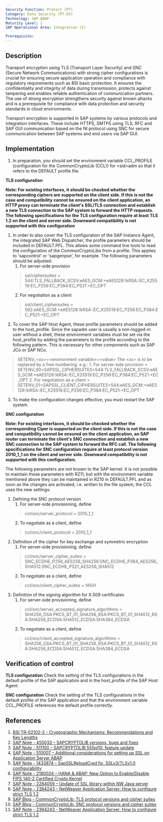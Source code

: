 ```yaml
---
Security Function: Protect (PT)
Category: Data Security (PT.DS)
Technology: SAP ABAP
Maturity Level: 1
SAP Operational Area: Integration (I)

Prerequisite: 
---
```


## Description

Transport encryption using TLS (Transport Layer Security) and SNC (Secure Network Communications) with strong cipher configurations is crucial for ensuring secure application operation and compliance with regulatory requirements such as BSI basic protection. It ensures the confidentiality and integrity of data during transmission, protects against tampering and enables reliable authentication of communication partners. The use of strong encryption strengthens security against known attacks and is a prerequisite for compliance with data protection and security standards in cloud environments.

Transport encryption is supported in SAP systems by various protocols and integration interfaces. These include HTTPS, SMTPS using TLS, RFC and SAP GUI communication based on the NI protocol using SNC for secure communication between SAP systems and end users via SAP GUI.

## Implementation

1. In preparation, you should set the environment variable CCL_PROFILE (configuration for the CommonCryptoLib (CCL)) for \<sid\>adm so that it refers to the DEFAULT profile file.

**TLS configuration**

**Note: For existing interfaces, it should be checked whether the corresponding ciphers are supported on the client side. If this is not the case and compatibility cannot be ensured on the client application, an HTTP proxy can terminate the client's SSL/TLS connection and establish a new TLS connection to the SAP system to forward the HTTP requests. The following specifications for the TLS configuration require at least TLS 1.2 on the client and server side. Downward compatibility is not supported with this configuration**


1. In order to also cover the TLS configuration of the SAP Instance Agent, the integrated SAP Web Dispatcher, the profile parameters should be included in DEFAULT.PFL. This allows some command line tools to read the configuration of the CommonCryptoLibs from a profile. This applies to 'sapcontrol' or 'sapgenpse', for example. The following parameters should be adjusted:
    1. For server-side provision
    > ssl/ciphersuites = 544:TLS_FALLBACK_SCSV:eAES_GCM:+eAES128:!kRSA::EC_X25519:EC_P256:EC_P384:EC_P521:+EC_OPT
    2. For negotiation as a client
    > ssl/client_ciphersuites = 562:eAES_GCM:+eAES128:!kRSA::EC_X25519:EC_P256:EC_P384:EC_P521:+EC_OPT
2. To cover the SAP Host Agent, these profile parameters should be added to the host_profile. Since the sapadm user is usually a non-logged-in user without a shell, these environment variables must be set via the host_profile by adding the parameters to the profile according to the following pattern. This is necessary for other components such as SAP JCo or SAP NCo.
> SETENV_\<xx\>=\<environment variable\>=\<value\> 
The \<xx\> is to be replaced by a free numbering. e.g.: 
    1. For server-side provision
    > SETENV_00=SAPSSL_CIPHERSUITES=544:TLS_FALLBACK_SCSV:eAES_GCM:+eAES128:!kRSA::EC_X25519:EC_P256:EC_P384:EC_P521:+EC_OPT
    2. For negotiation as a client
    > SETENV_01=SAPSSL_CLIENT_CIPHERSUITES=544:eAES_GCM:+eAES128:!kRSA::EC_X25519:EC_P256:EC_P384:EC_P521:+EC_OPT
3. To make the configuration changes effective, you must restart the SAP system.

**SNC configuration**

**Note: For existing interfaces, it should be checked whether the corresponding Ciper is supported on the client side. If this is not the case and compatibility cannot be ensured on the client application, an SAP router can terminate the client's SNC connection and establish a new SNC connection to the SAP system to forward the RFC call. The following specifications for SNC configuration require at least protocol version 2010_1_1 on the client and server side. Downward compatibility is not supported with this configuration.**

The following parameters are not known to the SAP kernel. It is not possible to maintain these parameters with RZ11, but with the environment variable mentioned above they can be maintained in RZ10 in DEFAULT.PFL and as soon as the changes are activated, i.e. written to the file system, the CCL uses the new settings.

1. Defining the SNC protocol version
    1. For server-side provisioning, define
    > ccl/snc/server_protocol = 2010_1_1
    2. To negotiate as a client, define
    > ccl/snc/client_protocol = 2010_1_1
2. Definition of the cipher for key exchange and symmetric encryption
    1. For server-side provisioning, define
    > ccl/snc/server_cipher_suites = SNC_ECDHE_P256_AES256_SHA256:SNC_ECDHE_P384_AES256_SHA512:SNC_ECDHE_P521_AES256_SHA512
    2. To negotiate as a client, define
    > ccl/snc/client_cipher_suites = HIGH
3. Definition of the signing algorithm for X.509 certificates
    1. For server-side provisioning, define
    > ccl/snc/server_accepted_signature_algorithms = SHA256_DSA:PKCS_BT_01_SHA256_RSA:PKCS_BT_01_SHA512_RSA:SHA256_ECDSA:SHA512_ECDSA:SHA384_ECDSA
    2. To negotiate as a client, define
    > ccl/snc/client_accepted_signature_algorithms = SHA256_DSA:PKCS_BT_01_SHA256_RSA:PKCS_BT_01_SHA512_RSA:SHA256_ECDSA:SHA512_ECDSA:SHA384_ECDSA

## Verification of control

**TLS configuration**
Check the setting of the TLS configurations in the default profile of the SAP application and in the host_profile of the SAP Host Agent.

**SNC configuration**
Check the setting of the TLS configurations in the default profile of the SAP application and that the environment variable CCL_PROFILE references the default profile correctly.


## References

1. [BSI TR-02102-2 - Cryptographic Mechanisms: Recommendations and Key Lengths](https://www.bsi.bund.de/SharedDocs/Downloads/EN/BSI/Publications/TechGuidelines/TG02102/BSI-TR-02102-1.html)
2. [SAP Note - 455033 – SAPCRYPTOLIB versions, bugs and fixes](https://launchpad.support.sap.com/#/notes/455033)
3. [SAP Note - 511150 – SAPCRYPTOLIB 555pl10: feature update](https://launchpad.support.sap.com/#/notes/0000511150)
4. [SAP Note - 510007 – Additional considerations for setting up SSL on Application Server ABAP](https://launchpad.support.sap.com/#/notes/510007)
5. [SAP Note - 1433874 – SapSSLReloadCred fix, SSLv3/TLSv1.0 configurability](https://launchpad.support.sap.com/#/notes/1433874)
6. [SAP Note - 2180024 – HANA & ABAP: New Option to Enable/Disable FIPS 140-2 Certified Crypto Kernel](https://launchpad.support.sap.com/#/notes/2180024)
7. [SAP Note - 2284059 – Update of SSL library within NW Java server](https://launchpad.support.sap.com/#/notes/2284059)
8. [SAP Note - 2384243 – NetWeaver Application Server: How to configure strict TLS 1.2](https://launchpad.support.sap.com/#/notes/2384243)
9. [SAP Blog - CommonCryptoLib: TLS protocol versions and cipher suites](https://blogs.sap.com/2021/05/03/commoncryptolib-tls-protocol-versions-and-cipher-suites/)
10. [SAP Blog - CommonCryptoLib: SNC protocol versions and cipher suites](https://blogs.sap.com/2021/11/05/commoncryptolib-snc-protocol-versions-and-cipher-suites/)
11. [SAP Note - 2384243 - NetWeaver Application Server: How to configure strict TLS 1.2](https://me.sap.com/notes/2384243)
